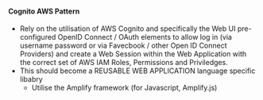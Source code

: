 #### Cognito AWS Pattern

- Rely on the utilisation of AWS Cognito and specifically the Web UI 
   pre-configured OpenID Connect / OAuth elements to allow log in (via username password 
   or via Favecbook / other Open ID Connect Providers) and create a Web Session within 
   the Web Application with the correct set of AWS IAM Roles, Permissions and Priviledges.
- This should become a REUSABLE WEB APPLICATION language specific libabry
  - Utilise the Amplify framework (for Javascript, Amplify.js)
   
